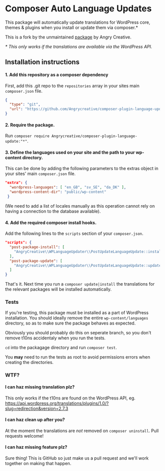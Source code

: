# Composer Auto Language Updates

This package will automatically update translations for WordPress core, themes & plugins when you install or update them via composer.*

This is a fork by the unmaintained [package](https://github.com/Angrycreative/composer-plugin-language-update) by Angry Creative.


*\* This only works if the translations are available via the WordPress API.*

## Installation instructions

#### 1. Add this repository as a composer dependency

First, add this .git repo to the `repositories` array in your sites main `composer.json` file.

```json
{
  "type": "git",
  "url": "https://github.com/Angrycreative/composer-plugin-language-update.git"
}
```

#### 2. Require the package.

Run `composer require Angrycreative/composer-plugin-language-update:"*"`.

#### 3. Define the languages used on your site and the path to your wp-content directory.
 
 This can be done by adding the following parameters to the extras object in your sites' main `composer.json` file.

```json
"extra": {
  "wordpress-languages": [ "en_GB", "sv_SE", "da_DK" ],
  "wordpress-content-dir": "public/wp-content"
 }
``` 

(We need to add a list of locales manually as this operation cannot rely on having a connection to the database available).

#### 4. Add the required composer install hooks.

Add the following lines to the `scripts` section of your `composer.json`.

```json
"scripts": {
  "post-package-install": [
    "AngryCreative\\WPLanguageUpdater\\PostUpdateLanguageUpdate::install_t10ns"
  ],
  "post-package-update": [
    "AngryCreative\\WPLanguageUpdater\\PostUpdateLanguageUpdate::update_t10ns"
  ]
}
```

That's it. Next time you run a `composer update|install` the translations for the relevant packages will be installed automatically.

### Tests

If you're testing, this package must be installed as a part of WordPress installation. You should ideally remove the entire `wp-content/languages` directory, so as to make sure the package behaves as expected.

Obviously you should probably do this on seperate branch, so you don't remove t10ns accidentaly when you run the tests.

`cd` into the packagage directory and run `composer test`.

You **may** need to run the tests as root to avoid permissions errors when creating the directories.

### WTF?

#### I can haz missing translation plz?

This only works if the t10ns are found on the WordPress API, eg. https://api.wordpress.org/translations/plugins/1.0/?slug=redirection&version=2.7.3

#### I can haz clean up after you?

At the moment the translations are _not_ removed on `composer uninstall`. Pull requests welcome!

#### I can haz missing feature plz?

Sure thing! This is GitHub so just make us a pull request and we'll work together on making that happen.
